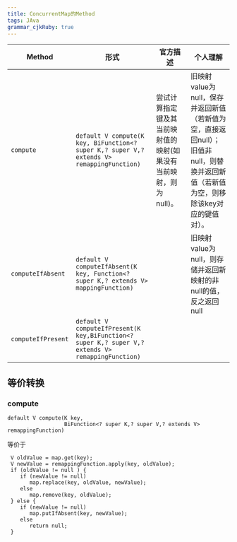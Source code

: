```yaml
---
title: ConcurrentMap的Method 
tags: JAva
grammar_cjkRuby: true
---
```



| Method | 形式|官方描述|个人理解|
|---|---|---|---|
| ```compute``` |  ```default V compute(K key, BiFunction<? super K,? super V,? extends V> remappingFunction)``` |尝试计算指定键及其当前映射值的映射(如果没有当前映射，则为null)。 |旧映射value为null，保存并返回新值（若新值为空，直接返回null）；旧值非null，则替换并返回新值（若新值为空，则移除该key对应的键值对）。 |
| ```computeIfAbsent``` | ```default V computeIfAbsent(K key, Function<? super K,? extends V> mappingFunction)``` | |旧映射value为null，则存储并返回新映射的非null的值，反之返回null|
| ```computeIfPresent``` | ```default V computeIfPresent(K key,BiFunction<? super K,? super V,? extends V> remappingFunction)``` | | |
## 等价转换

### compute

```
default V compute(K key,
                  BiFunction<? super K,? super V,? extends V> remappingFunction)
```
等价于
```
 V oldValue = map.get(key);
 V newValue = remappingFunction.apply(key, oldValue);
 if (oldValue != null ) {
    if (newValue != null)
       map.replace(key, oldValue, newValue);
    else
       map.remove(key, oldValue);
 } else {
    if (newValue != null)
       map.putIfAbsent(key, newValue);
    else
       return null;
 }
```